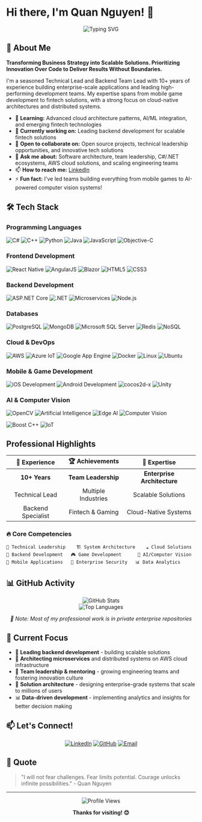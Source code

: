 # Hi there, I'm Quan Nguyen! 👋

<div align="center">
  <img src="https://readme-typing-svg.herokuapp.com?font=Fira+Code&pause=1000&color=2E96F7&center=true&vCenter=true&width=435&lines=Backend+Team+Lead;Technical+Lead;Full-Stack+Engineer;Solution+Architect;Innovation+Leader" alt="Typing SVG" />
</div>

## 🚀 About Me

**Transforming Business Strategy into Scalable Solutions. Prioritizing Innovation Over Code to Deliver Results Without Boundaries.**

I'm a seasoned Technical Lead and Backend Team Lead with 10+ years of experience building enterprise-scale applications and leading high-performing development teams. My expertise spans from mobile game development to fintech solutions, with a strong focus on cloud-native architectures and distributed systems.

- 🌱 **Learning:** Advanced cloud architecture patterns, AI/ML integration, and emerging fintech technologies
- 🔭 **Currently working on:** Leading backend development for scalable fintech solutions
- 👯 **Open to collaborate on:** Open source projects, technical leadership opportunities, and innovative tech solutions
- 💬 **Ask me about:** Software architecture, team leadership, C#/.NET ecosystems, AWS cloud solutions, and scaling engineering teams
- 📫 **How to reach me:** [LinkedIn](https://www.linkedin.com/in/quan-nguyen-b6217b55/)
- ⚡ **Fun fact:** I've led teams building everything from mobile games to AI-powered computer vision systems!

## 🛠️ Tech Stack

### Programming Languages
![C#](https://img.shields.io/badge/-C%23-239120?style=flat-square&logo=c-sharp&logoColor=white)
![C++](https://img.shields.io/badge/-C++-00599C?style=flat-square&logo=c%2B%2B&logoColor=white)
![Python](https://img.shields.io/badge/-Python-3776AB?style=flat-square&logo=python&logoColor=white)
![Java](https://img.shields.io/badge/-Java-007396?style=flat-square&logo=java&logoColor=white)
![JavaScript](https://img.shields.io/badge/-JavaScript-F7DF1E?style=flat-square&logo=javascript&logoColor=black)
![Objective-C](https://img.shields.io/badge/-Objective--C-1572B6?style=flat-square&logo=apple&logoColor=white)

### Frontend Development
![React Native](https://img.shields.io/badge/-React%20Native-61DAFB?style=flat-square&logo=react&logoColor=black)
![AngularJS](https://img.shields.io/badge/-AngularJS-E23237?style=flat-square&logo=angularjs&logoColor=white)
![Blazor](https://img.shields.io/badge/-Blazor-512BD4?style=flat-square&logo=blazor&logoColor=white)
![HTML5](https://img.shields.io/badge/-HTML5-E34F26?style=flat-square&logo=html5&logoColor=white)
![CSS3](https://img.shields.io/badge/-CSS3-1572B6?style=flat-square&logo=css3&logoColor=white)

### Backend Development
![ASP.NET Core](https://img.shields.io/badge/-ASP.NET%20Core-512BD4?style=flat-square&logo=dotnet&logoColor=white)
![.NET](https://img.shields.io/badge/-.NET-512BD4?style=flat-square&logo=dotnet&logoColor=white)
![Microservices](https://img.shields.io/badge/-Microservices-FF6B6B?style=flat-square&logo=microservices&logoColor=white)
![Node.js](https://img.shields.io/badge/-Node.js-339933?style=flat-square&logo=node.js&logoColor=white)

### Databases
![PostgreSQL](https://img.shields.io/badge/-PostgreSQL-336791?style=flat-square&logo=postgresql&logoColor=white)
![MongoDB](https://img.shields.io/badge/-MongoDB-47A248?style=flat-square&logo=mongodb&logoColor=white)
![Microsoft SQL Server](https://img.shields.io/badge/-SQL%20Server-CC2927?style=flat-square&logo=microsoft-sql-server&logoColor=white)
![Redis](https://img.shields.io/badge/-Redis-DC382D?style=flat-square&logo=redis&logoColor=white)
![NoSQL](https://img.shields.io/badge/-NoSQL-4EA94B?style=flat-square&logo=mongodb&logoColor=white)

### Cloud & DevOps
![AWS](https://img.shields.io/badge/-AWS-232F3E?style=flat-square&logo=amazon-aws&logoColor=white)
![Azure IoT](https://img.shields.io/badge/-Azure%20IoT-0078D4?style=flat-square&logo=microsoft-azure&logoColor=white)
![Google App Engine](https://img.shields.io/badge/-Google%20App%20Engine-4285F4?style=flat-square&logo=google-cloud&logoColor=white)
![Docker](https://img.shields.io/badge/-Docker-2496ED?style=flat-square&logo=docker&logoColor=white)
![Linux](https://img.shields.io/badge/-Linux-FCC624?style=flat-square&logo=linux&logoColor=black)
![Ubuntu](https://img.shields.io/badge/-Ubuntu-E95420?style=flat-square&logo=ubuntu&logoColor=white)

### Mobile & Game Development
![iOS Development](https://img.shields.io/badge/-iOS-000000?style=flat-square&logo=ios&logoColor=white)
![Android Development](https://img.shields.io/badge/-Android-3DDC84?style=flat-square&logo=android&logoColor=white)
![cocos2d-x](https://img.shields.io/badge/-cocos2d--x-55C2E1?style=flat-square&logo=cocos&logoColor=white)
![Unity](https://img.shields.io/badge/-Unity-000000?style=flat-square&logo=unity&logoColor=white)

### AI & Computer Vision
![OpenCV](https://img.shields.io/badge/-OpenCV-5C3EE8?style=flat-square&logo=opencv&logoColor=white)
![Artificial Intelligence](https://img.shields.io/badge/-AI-FF6F00?style=flat-square&logo=tensorflow&logoColor=white)
![Edge AI](https://img.shields.io/badge/-Edge%20AI-00D4AA?style=flat-square&logo=nvidia&logoColor=white)
![Computer Vision](https://img.shields.io/badge/-Computer%20Vision-4285F4?style=flat-square&logo=google&logoColor=white)

![Boost C++](https://img.shields.io/badge/-Boost%20C++-003366?style=flat-square&logo=c%2B%2B&logoColor=white)
![IoT](https://img.shields.io/badge/-IoT-009639?style=flat-square&logo=internetofthings&logoColor=white)

## Professional Highlights

<div align="center">

| 🎯 **Experience** | 🏆 **Achievements** | 🚀 **Expertise** |
|:---:|:---:|:---:|
| **10+ Years** | **Team Leadership** | **Enterprise Architecture** |
| Technical Lead | Multiple Industries | Scalable Solutions |
| Backend Specialist | Fintech & Gaming | Cloud-Native Systems |

</div>

### 🔥 **Core Competencies**

```text
🎯 Technical Leadership    🏗️ System Architecture    ☁️ Cloud Solutions
🔧 Backend Development   🎮 Game Development      🤖 AI/Computer Vision  
📱 Mobile Applications   🔐 Enterprise Security   📊 Data Analytics
```

## 📊 GitHub Activity

<div align="center">
  <img src="https://github-readme-stats.vercel.app/api?username=quannv108&show_icons=true&theme=tokyonight&hide_border=true&count_private=true&include_all_commits=true" alt="GitHub Stats" />
</div>

<div align="center">
  <img src="https://github-readme-stats.vercel.app/api/top-langs/?username=quannv108&layout=compact&theme=tokyonight&hide_border=true&langs_count=8" alt="Top Languages" />
</div>

<div align="center">
  
*📝 Note: Most of my professional work is in private enterprise repositories*

</div>

## 🎯 Current Focus

- 🏦 **Leading backend development** - building scalable solutions
- 🚀 **Architecting microservices** and distributed systems on AWS cloud infrastructure
- 👥 **Team leadership & mentoring** - growing engineering teams and fostering innovation culture
- 🔧 **Solution architecture** - designing enterprise-grade systems that scale to millions of users
- 📊 **Data-driven development** - implementing analytics and insights for better decision making

## 📫 Let's Connect!

<div align="center">
  
[![LinkedIn](https://img.shields.io/badge/-LinkedIn-0077B5?style=for-the-badge&logo=linkedin&logoColor=white)](https://www.linkedin.com/in/quan-nguyen-b6217b55/)
[![GitHub](https://img.shields.io/badge/-GitHub-181717?style=for-the-badge&logo=github&logoColor=white)](https://github.com/quannv108)
[![Email](https://img.shields.io/badge/-Email-D14836?style=for-the-badge&logo=gmail&logoColor=white)](mailto:quan.nguyenvan000@gmail.com)

</div>

## 💭 Quote

> "I will not fear challenges. Fear limits potential. Courage unlocks infinite possibilities." - Quan Nguyen

---

<div align="center">
  <img src="https://komarev.com/ghpvc/?username=quannv108&label=Profile%20views&color=0e75b6&style=flat" alt="Profile Views" />
</div>

<div align="center">
  
**Thanks for visiting! 😊**

</div>
